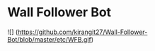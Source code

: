 # Wall Follower Bot

![] (https://github.com/kirangit27/Wall-Follower-Bot/blob/master/etc/WFB.gif)
 
